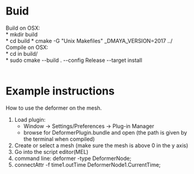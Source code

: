 # Buid
Build on OSX:   
    * mkdir build  
    * cd build 
    * cmake -G "Unix Makefiles" _DMAYA_VERSION=2017 ../  
Compile on OSX:   
    * cd in build/   
    * sudo cmake --build . --config Release --target install 
<br/>
<br/>
# Example instructions 
How to use the deformer on the mesh. <br/>
1. Load plugin:
    * Window -> Settings/Preferences -> Plug-in Manager
    * browse for DeformerPlugin.bundle and open (the path is given by the terminal when compiled)
2. Create or select a mesh (make sure the mesh is above 0 in the y axis) 
3. Go into the script editor(MEL)
4. command line: deformer -type DeformerNode;
5. connectAttr -f time1.outTime DeformerNode1.CurrentTime; 
